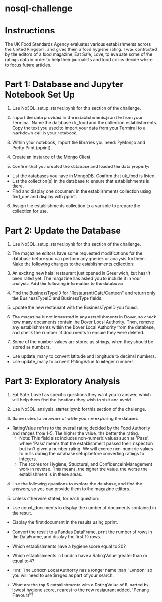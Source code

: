 # nosql-challenge

# Instructions
The UK Food Standards Agency evaluates various establishments across the United Kingdom, and gives them a food hygiene rating. I was contracted by the editors of a food magazine, Eat Safe, Love, to evaluate some of the ratings data in order to help their journalists and food critics decide where to focus future articles.

# Part 1: Database and Jupyter Notebook Set Up
1. Use NoSQL_setup_starter.ipynb for this section of the challenge.

2. Import the data provided in the establishments.json file from your Terminal. Name the database uk_food and the collection establishments. Copy the text you used to import your data from your Terminal to a markdown cell in your notebook.

3. Within your notebook, import the libraries you need: PyMongo and Pretty Print (pprint).

4. Create an instance of the Mongo Client.

5. Confirm that you created the database and loaded the data properly:

  * List the databases you have in MongoDB. Confirm that uk_food is listed.
  * List the collection(s) in the database to ensure that establishments is there.
  * Find and display one document in the establishments collection using find_one and display with pprint.
 
 6. Assign the establishments collection to a variable to prepare the collection for use.


# Part 2: Update the Database
1. Use NoSQL_setup_starter.ipynb for this section of the challenge.

2. The magazine editors have some requested modifications for the database before you can perform any queries or analysis for them. Make the following changes to the establishments collection:

3. An exciting new halal restaurant just opened in Greenwich, but hasn't been rated yet. The magazine has asked you to include it in your analysis. Add the following information to the database:



4. Find the BusinessTypeID for "Restaurant/Cafe/Canteen" and return only the BusinessTypeID and BusinessType fields.

5. Update the new restaurant with the BusinessTypeID you found.

6. The magazine is not interested in any establishments in Dover, so check how many documents contain the Dover Local Authority. Then, remove any establishments within the Dover Local Authority from the database, and check the number of documents to ensure they were deleted.

7. Some of the number values are stored as strings, when they should be stored as numbers.

  * Use update_many to convert latitude and longitude to decimal numbers.
  * Use update_many to convert RatingValue to integer numbers.

# Part 3: Exploratory Analysis
1. Eat Safe, Love has specific questions they want you to answer, which will help them find the locations they wish to visit and avoid.

2. Use NoSQL_analysis_starter.ipynb for this section of the challenge.

3. Some notes to be aware of while you are exploring the dataset:

  * RatingValue refers to the overall rating decided by the Food Authority and ranges from 1-5. The higher the value, the better the rating.
      * Note: This field also includes non-numeric values such as 'Pass', where 'Pass' means that the establishment passed their inspection but isn't given a number rating. We will coerce non-numeric values to nulls during the database setup before converting ratings to integers.
      * The scores for Hygiene, Structural, and ConfidenceInManagement work in reverse. This means, the higher the value, the worse the establishment is in these areas.
      
4. Use the following questions to explore the database, and find the answers, so you can provide them to the magazine editors.

5. Unless otherwise stated, for each question:

  * Use count_documents to display the number of documents contained in the result.

  * Display the first document in the results using pprint.

  * Convert the result to a Pandas DataFrame, print the number of rows in the DataFrame, and display the first 10 rows.

  * Which establishments have a hygiene score equal to 20?

  * Which establishments in London have a RatingValue greater than or equal to 4?

  * Hint: The London Local Authority has a longer name than "London" so you will need to use $regex as part of your search.

  * What are the top 5 establishments with a RatingValue of 5, sorted by lowest hygiene score, nearest to the new restaurant added, "Penang Flavours"?
